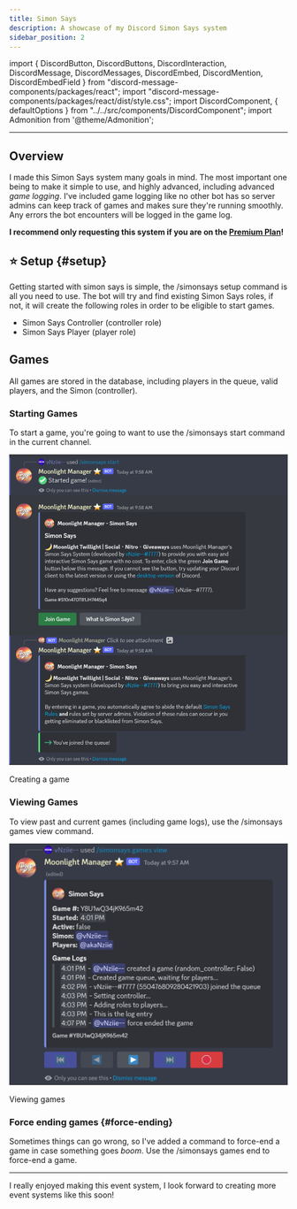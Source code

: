 ```yaml
---
title: Simon Says
description: A showcase of my Discord Simon Says system
sidebar_position: 2
---
```

import {
  DiscordButton,
  DiscordButtons,
  DiscordInteraction,
  DiscordMessage,
  DiscordMessages,
  DiscordEmbed,
  DiscordMention,
  DiscordEmbedField
} from "discord-message-components/packages/react";
import "discord-message-components/packages/react/dist/style.css";
import DiscordComponent, { defaultOptions } from "../../src/components/DiscordComponent";
import Admonition from '@theme/Admonition';

--- 

## Overview
I made this Simon Says system many goals in mind. The most important one being to make it simple to use, and highly advanced, including advanced *game logging*. I've included game logging like no other bot has so server admins can keep track of games and makes sure they're running smoothly. Any errors the bot encounters will be logged in the game log. 

**I recommend only requesting this system if you are on the [Premium Plan](https://redirect.nziie.is-a.dev/purchase-premium)!**

## ⭐ Setup {#setup}

Getting started with simon says is simple, the <span className="mention">/simonsays setup</span> command is all you need to use. The bot will try and find existing Simon Says roles, if not, it will create the following roles in order to be eligible to start games.

- Simon Says Controller (controller role)
- Simon Says Player (player role)

## Games

All games are stored in the database, including players in the queue, valid players, and the Simon (controller).

### Starting Games

To start a game, you're going to want to use the <span className="mention">/simonsays start</span> command in the current channel.

<img src="/img/simonsays2.png" className="betterimage"/>
<p className="caption">Creating a game</p>

### Viewing Games

To view past and current games (including game logs), use the <span className="mention">/simonsays games view</span> command.

<img src="/img/simonsays1.png" className="betterimage"/>
<p className="caption">Viewing games</p>

### Force ending games {#force-ending}

Sometimes things can go wrong, so I've added a command to force-end a game in case something goes *boom*. Use the <span className="mention">/simonsays games end</span> to force-end a game.

---

I really enjoyed making this event system, I look forward to creating more event systems like this soon!